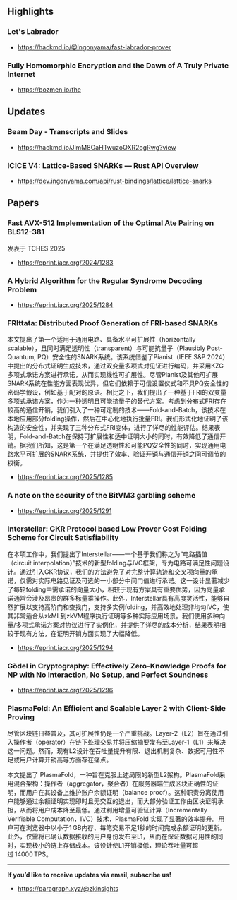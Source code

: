 ## Highlights
### Let's Labrador
- <https://hackmd.io/@Ingonyama/fast-labrador-prover>
### Fully Homomorphic Encryption and the Dawn of A Truly Private Internet
- <https://bozmen.io/fhe>

## Updates
### Beam Day - Transcripts and Slides
- <https://hackmd.io/JlmM8OaHTwuzoQXR2ogRwg?view>
### ICICE V4: Lattice-Based SNARKs — Rust API Overview
- <https://dev.ingonyama.com/api/rust-bindings/lattice/lattice-snarks>

## Papers

### Fast AVX-512 Implementation of the Optimal Ate Pairing on BLS12-381
发表于 TCHES 2025
- <https://eprint.iacr.org/2024/1283>
### A Hybrid Algorithm for the Regular Syndrome Decoding Problem
- <https://eprint.iacr.org/2025/1284>
### FRIttata: Distributed Proof Generation of FRI-based SNARKs
本文提出了第一个适用于通用电路、具备水平可扩展性（horizontally scalable），且同时满足透明性（transparent）与可能抗量子（Plausibly Post-Quantum, PQ）安全性的SNARK系统。该系统借鉴了Pianist（IEEE S\&P 2024）中提出的分布式证明生成技术，通过双变量多项式对见证进行编码，并采用KZG多项式承诺方案进行承诺，从而实现线性可扩展性。尽管Pianist及其他可扩展SNARK系统在性能方面表现优异，但它们依赖于可信设置仪式和不具PQ安全性的密码学假设，例如基于配对的原语。相比之下，我们提出了一种基于FRI的双变量多项式承诺方案，作为一种透明且可能抗量子的替代方案。考虑到分布式FRI存在较高的通信开销，我们引入了一种可定制的技术——Fold-and-Batch，该技术在本地应用部分folding操作，然后在中心化地执行批量FRI。我们形式化地证明了该构造的安全性，并实现了三种分布式FRI变体，进行了详尽的性能评估。结果表明，Fold-and-Batch在保持可扩展性和适中证明大小的同时，有效降低了通信开销。据我们所知，这是第一个在满足透明性和可能PQ安全性的同时，实现通用电路水平可扩展的SNARK系统，并提供了效率、验证开销与通信开销之间可调节的权衡。
- <https://eprint.iacr.org/2025/1285>
### A note on the security of the BitVM3 garbling scheme
- <https://eprint.iacr.org/2025/1291>
### Interstellar: GKR Protocol based Low Prover Cost Folding Scheme for Circuit Satisfiability
在本项工作中，我们提出了Interstellar——一个基于我们称之为“电路插值（circuit interpolation）”技术的新型folding与IVC框架，专为电路可满足性问题设计。通过引入GKR协议，我们的方法避免了对完整计算轨迹和交叉项向量的承诺，仅需对实际电路见证及可选的一小部分中间门值进行承诺。这一设计显著减少了每轮folding中需承诺的向量大小，相较于现有方案具有重要优势，因为向量承诺通常会涉及昂贵的群多标量乘操作。此外，Interstellar具有高度灵活性，能够自然扩展以支持高阶门和查找门，支持多实例folding，并高效地处理非均匀IVC，使其非常适合从zkML到zkVM程序执行证明等多种实际应用场景。我们使用多种向量/多项式承诺方案对协议进行了实例化，并提供了详尽的成本分析，结果表明相较于现有方法，在证明开销方面实现了大幅降低。
- <https://eprint.iacr.org/2025/1294>
### Gödel in Cryptography: Effectively Zero-Knowledge Proofs for NP with No Interaction, No Setup, and Perfect Soundness
- <https://eprint.iacr.org/2025/1296>
### PlasmaFold: An Efficient and Scalable Layer 2 with Client-Side Proving
尽管区块链日益普及，其可扩展性仍是一个严重挑战。Layer-2（L2）旨在通过引入操作者（operator）在链下处理交易并将压缩摘要发布至Layer-1（L1）来解决这一问题。然而，现有L2设计在吞吐量提升有限、退出机制复杂、数据可用性不足或用户计算开销高等方面存在痛点。

本文提出了 PlasmaFold，一种旨在克服上述局限的新型L2架构。PlasmaFold采用混合架构：操作者（aggregator，聚合者）在服务器端生成区块正确性的证明，而用户在其设备上维护账户余额证明（balance proof）。这种职责分离使用户能够通过余额证明实现即时且无交互的退出，而大部分验证工作由区块证明承担，从而将用户成本降至最低。通过利用增量可验证计算（Incrementally Verifiable Computation，IVC）技术，PlasmaFold 实现了显著的效率提升。用户可在浏览器中以小于1 GB内存、每笔交易不足1秒的时间完成余额证明的更新。此外，仅需将已确认数据接收的用户身份发布至L1，从而在保证数据可用性的同时，实现极小的链上存储成本。该设计使L1开销极低，理论吞吐量可超过 14000 TPS。

---
**If you’d like to receive updates via email, subscribe us!**

- <https://paragraph.xyz/@zkinsights>
